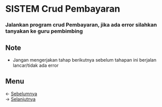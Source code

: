 # SISTEM Crud Pembayaran
### Jalankan program crud Pembayaran, jika ada error silahkan tanyakan ke guru pembimbing

## Note
- Jangan mengerjakan tahap berikutnya sebelum tahapan ini berjalan lancar/tidak ada error

## Menu
<- [Sebelumnya](https://github.com/irawankilmer/spplast/tree/6-crud-siswa)<br>
-> [Selanjutnya](https://github.com/irawankilmer/spplast/tree/8-siswa-dan-report-pdf)
